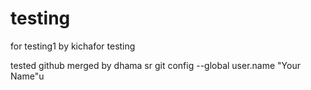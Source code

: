 # testing
for testing1
by kichafor testing

tested github
merged by dhama sr
 git config --global user.name "Your Name"u